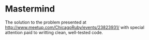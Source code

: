 Mastermind
==========

The solution to the problem presented at http://www.meetup.com/ChicagoRuby/events/23823931/
with special attention paid to writting clean, well-tested code.

